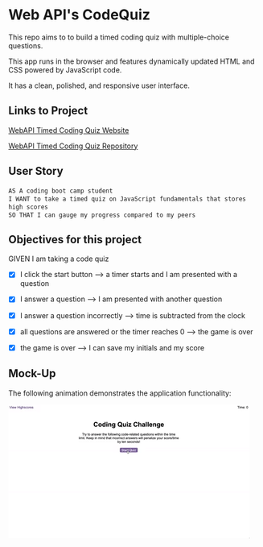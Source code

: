 # Web API's CodeQuiz

This repo aims to to build a timed coding quiz with multiple-choice questions. 

This app runs in the browser and features dynamically updated HTML and CSS powered by JavaScript code.

It has a 
          clean,
          polished,
          and responsive user interface. 

## Links to Project

[WebAPI Timed Coding Quiz Website](https://danlo-byte.github.io/WebAPIs_CodeQuiz/)

[WebAPI Timed Coding Quiz Repository](https://github.com/DanLo-byte/WebAPIs_CodeQuiz)

## User Story

```
AS A coding boot camp student
I WANT to take a timed quiz on JavaScript fundamentals that stores high scores
SO THAT I can gauge my progress compared to my peers
```

##  Objectives for this project

GIVEN I am taking a code quiz

- [x] I click the start button --> a timer starts and I am presented with a question

- [x] I answer a question --> I am presented with another question

- [x] I answer a question incorrectly --> time is subtracted from the clock

- [x] all questions are answered or the timer reaches 0 --> the game is over

- [x] the game is over --> I can save my initials and my score

## Mock-Up

The following animation demonstrates the application functionality:

![A user clicks through an interactive coding quiz, then enters initials to save the high score before resetting and starting over.](./assets/IMG/04-web-apis-homework-demo.gif)


